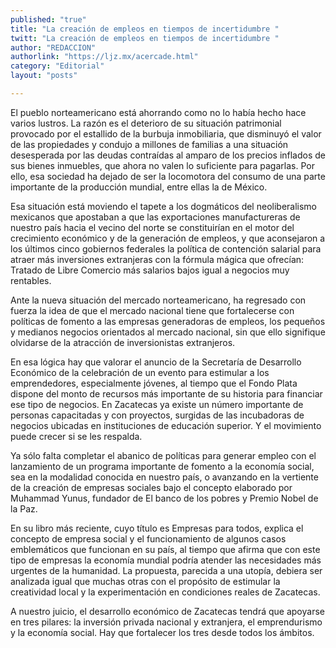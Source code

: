 ```yaml
---
published: "true"
title: "La creación de empleos en tiempos de incertidumbre "
twitt: "La creación de empleos en tiempos de incertidumbre "
author: "REDACCION"
authorlink: "https://ljz.mx/acercade.html"
category: "Editorial"
layout: "posts"

---
```



  El pueblo norteamericano está ahorrando como no lo había hecho hace varios lustros. La razón es el deterioro de su situación patrimonial provocado por el estallido de la burbuja inmobiliaria, que disminuyó el valor de las propiedades y condujo a millones de familias a una situación desesperada por las deudas contraídas al amparo de los precios inflados de sus bienes inmuebles, que ahora no valen lo suficiente para pagarlas. Por ello, esa sociedad ha dejado de ser la locomotora del consumo de una parte importante de la producción mundial, entre ellas la de México.



  Esa situación está moviendo el tapete a los dogmáticos del neoliberalismo mexicanos que apostaban a que las exportaciones manufactureras de nuestro país hacia el vecino del norte se constituirían en el motor del crecimiento económico y de la generación de empleos, y que aconsejaron a los últimos cinco gobiernos federales la política de contención salarial para atraer más inversiones extranjeras con la fórmula mágica que ofrecían: Tratado de Libre Comercio más salarios bajos igual a negocios muy rentables.



  Ante la nueva situación del mercado norteamericano, ha regresado con fuerza la idea de que el mercado nacional tiene que fortalecerse con políticas de fomento a las empresas generadoras de empleos, los pequeños y medianos negocios orientados al mercado nacional, sin que ello signifique olvidarse de la atracción de inversionistas extranjeros.



  En esa lógica hay que valorar el anuncio de la Secretaría de Desarrollo Económico de la celebración de un evento para estimular a los emprendedores, especialmente jóvenes, al tiempo que el Fondo Plata dispone del monto de recursos más importante de su historia para financiar ese tipo de negocios. En Zacatecas ya existe un número importante de personas capacitadas y con proyectos, surgidas de las incubadoras de negocios ubicadas en instituciones de educación superior. Y el movimiento puede crecer si se les respalda.



  Ya sólo falta completar el abanico de políticas para generar empleo con el lanzamiento de un programa importante de fomento a la economía social, sea en la modalidad conocida en nuestro país, o avanzando en la vertiente de la creación de empresas sociales bajo el concepto elaborado por Muhammad Yunus, fundador de El banco de los pobres y Premio Nobel de la Paz.



  En su libro más reciente, cuyo título es Empresas para todos, explica el concepto de empresa social y el funcionamiento de algunos casos emblemáticos que funcionan en su país, al tiempo que afirma que con este tipo de empresas la economía mundial podría atender las necesidades más urgentes de la humanidad. La propuesta, parecida a una utopía, debiera ser analizada igual que muchas otras con el propósito de estimular la creatividad local y la experimentación en condiciones reales de Zacatecas.



  A nuestro juicio, el desarrollo económico de Zacatecas tendrá que apoyarse en tres pilares: la inversión privada nacional y extranjera, el emprendurismo y la economía social. Hay que fortalecer los tres desde todos los ámbitos.

